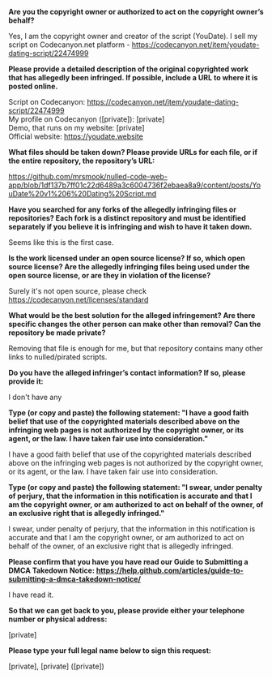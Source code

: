 **Are you the copyright owner or authorized to act on the copyright owner’s behalf?**

Yes, I am the copyright owner and creator of the script (YouDate). I sell my script on Codecanyon.net platform - https://codecanyon.net/item/youdate-dating-script/22474999

**Please provide a detailed description of the original copyrighted work that has allegedly been infringed. If possible, include a URL to where it is posted online.** 

Script on Codecanyon: https://codecanyon.net/item/youdate-dating-script/22474999   
My profile on Codecanyon ([private]): [private]  
Demo, that runs on my website: [private]   
Official website: https://youdate.website  

**What files should be taken down? Please provide URLs for each file, or if the entire repository, the repository’s URL:** 

https://github.com/mrsmook/nulled-code-web-app/blob/1df137b7ff01c22d6489a3c6004736f2ebaea8a9/content/posts/YouDate%20v1%206%20Dating%20Script.md

**Have you searched for any forks of the allegedly infringing files or repositories? Each fork is a distinct repository and must be identified separately if you believe it is infringing and wish to have it taken down.** 

Seems like this is the first case.

**Is the work licensed under an open source license? If so, which open source license? Are the allegedly infringing files being used under the open source license, or are they in violation of the license?**

Surely it's not open source, please check https://codecanyon.net/licenses/standard

**What would be the best solution for the alleged infringement? Are there specific changes the other person can make other than removal? Can the repository be made private?** 

Removing that file is enough for me, but that repository contains many other links to nulled/pirated scripts.

**Do you have the alleged infringer’s contact information? If so, please provide it:** 

I don't have any

**Type (or copy and paste) the following statement: "I have a good faith belief that use of the copyrighted materials described above on the infringing web pages is not authorized by the copyright owner, or its agent, or the law. I have taken fair use into consideration."**

I have a good faith belief that use of the copyrighted materials described above on the infringing web pages is not authorized by the copyright owner, or its agent, or the law. I have taken fair use into consideration.

**Type (or copy and paste) the following statement: "I swear, under penalty of perjury, that the information in this notification is accurate and that I am the copyright owner, or am authorized to act on behalf of the owner, of an exclusive right that is allegedly infringed."** 

I swear, under penalty of perjury, that the information in this notification is accurate and that I am the copyright owner, or am authorized to act on behalf of the owner, of an exclusive right that is allegedly infringed.

**Please confirm that you have you have read our Guide to Submitting a DMCA Takedown Notice: https://help.github.com/articles/guide-to-submitting-a-dmca-takedown-notice/**

I have read it.

**So that we can get back to you, please provide either your telephone number or physical address:**

[private]

**Please type your full legal name below to sign this request:** 

[private], [private] ([private])
